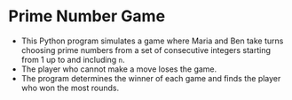 # Prime Number Game

- This Python program simulates a game where Maria and Ben take turns choosing prime numbers from a set of consecutive integers starting from 1 up to and including `n`.
- The player who cannot make a move loses the game.
- The program determines the winner of each game and finds the player who won the most rounds.
